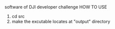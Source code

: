 software of DJI developer challenge
HOW TO USE
 1. cd src
 2. make
the excutable locates at "output" directory
